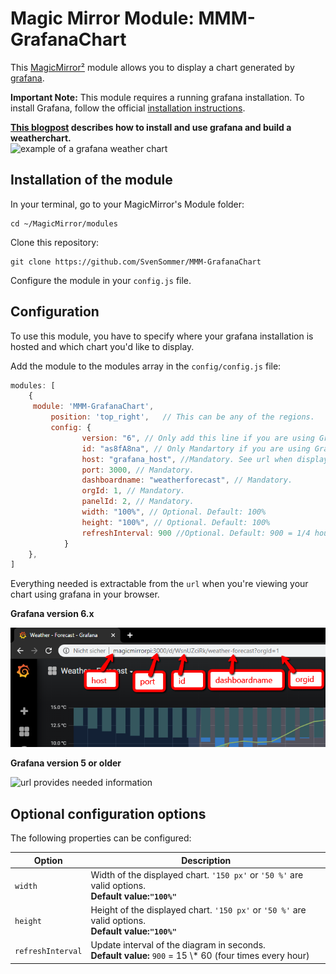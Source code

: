 # Magic Mirror Module: MMM-GrafanaChart
This [MagicMirror²](http://robstechlog.com/2017/06/25/building-a-big-magicmirror-with-metal-frame-the-summary/) module allows you to display a chart generated by [grafana](https://grafana.com/).

<b>Important Note:</b> This module requires a running grafana installation. To install Grafana, follow the official [installation instructions](http://docs.grafana.org/installation/).

<b>[This blogpost](http://www.robstechlog.com/2017/06/30/personal-weather-chart-module/) describes how to install and use grafana and build a weatherchart.</b><br>
![example of a grafana weather chart](https://github.com/SvenSommer/MMM-GrafanaChart/blob/master/weather_explained.gif?raw=true)

## Installation of the module

In your terminal, go to your MagicMirror's Module folder:
````
cd ~/MagicMirror/modules
````

Clone this repository:
````
git clone https://github.com/SvenSommer/MMM-GrafanaChart
````

Configure the module in your `config.js` file.

## Configuration

To use this module, you have to specify where your grafana installation is hosted and which chart you'd like to display.



Add the module to the modules array in the `config/config.js` file:
````javascript
modules: [
	{
	 module: 'MMM-GrafanaChart',
		 position: 'top_right',   // This can be any of the regions.
		 config: {
				version: "6", // Only add this line if you are using Grafana verison 6 or greater
				id: "as8fA8na", // Only Mandartory if you are using Grafana verison 6 or greater found after /d/ in the url
				host: "grafana_host", //Mandatory. See url when displaying within grafana
				port: 3000, // Mandatory.
				dashboardname: "weatherforecast", // Mandatory.
				orgId: 1, // Mandatory.
				panelId: 2, // Mandatory.
				width: "100%", // Optional. Default: 100%
				height: "100%", // Optional. Default: 100%
				refreshInterval: 900 //Optional. Default: 900 = 1/4 hour
			}
	},
]
````

Everything needed is extractable from the <code>url</code> when you're viewing your chart using grafana in your browser.

<b>Grafana version 6.x</b>

![url provides needed information](grafana_version_6_explanations_image.png)

<b>Grafana version 5 or older</b>

![url provides needed information](https://github.com/SvenSommer/MMM-GrafanaChart/blob/master/config_url.png?raw=true)
## Optional configuration options

The following properties can be configured:


<table width="100%">
	<!-- why, markdown... -->
	<thead>
		<tr>
			<th>Option</th>
			<th width="100%">Description</th>
		</tr>
	<thead>
	<tbody>
		<tr>
			<td><code>width</code></td>
			<td>Width of the displayed chart. <code>'150 px'</code> or <code>'50 %'</code> are valid options.	<br><b>Default value:<code>"100%"</code></b></td>
		</tr>
		<tr>
			<td><code>height</code></td>
			<td>Height of the displayed chart. <code>'150 px'</code> or <code>'50 %'</code> are valid options.	<br><b>Default value:<code>"100%"</code></b></td>
		</tr>
			<tr>
			<td><code>refreshInterval</code></td>
			<td>Update interval of the diagram in seconds.
				<br><b>Default value:</b> <code>900</code>  = 15 \* 60 (four times every hour)
			</td>
		</tr>
	</tbody>
</table>

